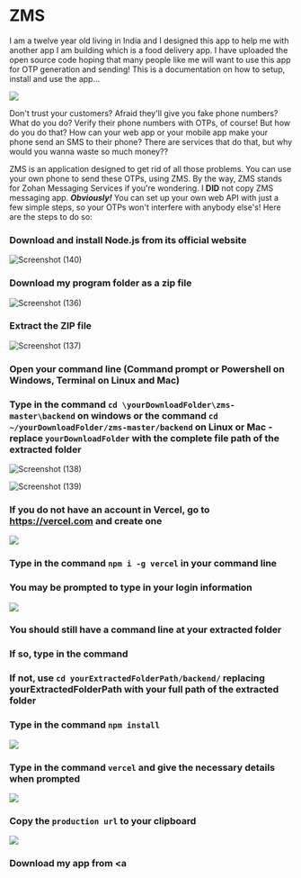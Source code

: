 # ZMS

I am a twelve year old living in India and I designed this app to help me with another app I am building which is a food delivery app. I have uploaded the open source code hoping that many people like me will want to use this app for OTP generation and sending! This is a documentation on how to setup, install and use the app...

![](https://raw.githubusercontent.com/Zo-Bro-23/zms/master/tutorial/My%20pic.jpg)



Don't trust your customers? Afraid they'll give you fake phone numbers? What do you do? Verify their phone numbers with OTPs, of course! But how do you do that? How can your web app or your mobile app make your phone send an SMS to their phone? There are services that do that, but why would you wanna waste so much money?? 

ZMS is an application designed to get rid of all those problems. You can use your own phone to send these OTPs, using ZMS. By the way, ZMS stands for Zohan Messaging Services if you're wondering. I **DID** not copy ZMS messaging app. ***Obviously!*** You can set up your own web API with just a few simple steps, so your OTPs won't interfere with anybody else's! Here are the steps to do so:

### Download and install Node.js from its official website

![Screenshot (140)](https://raw.githubusercontent.com/Zo-Bro-23/zms/master/tutorial/Screenshot%20(140).png)

### Download my program folder as a zip file

![Screenshot (136)](https://raw.githubusercontent.com/Zo-Bro-23/zms/master/tutorial/Screenshot%20(136).jpg)

### Extract the ZIP file

![Screenshot (137)](https://raw.githubusercontent.com/Zo-Bro-23/zms/master/tutorial/Screenshot%20(137).jpg)

### Open your command line (Command prompt or Powershell on Windows, Terminal on Linux and Mac)

### Type in the command ```cd \yourDownloadFolder\zms-master\backend``` on windows or the command ```cd ~/yourDownloadFolder/zms-master/backend``` on Linux or Mac - replace ```yourDownloadFolder``` with the complete file path of the extracted folder

![Screenshot (138)](https://raw.githubusercontent.com/Zo-Bro-23/zms/master/tutorial/Screenshot%20(138).jpg)

![Screenshot (139)](https://raw.githubusercontent.com/Zo-Bro-23/zms/master/tutorial/Screenshot%20(139).png)

### If you do not have an account in Vercel, go to https://vercel.com and create one

![](https://raw.githubusercontent.com/Zo-Bro-23/zms/master/tutorial/Screenshot%20(141).jpg)

### Type in the command ```npm i -g vercel``` in your command line

### You may be prompted to type in your login information

![](https://raw.githubusercontent.com/Zo-Bro-23/zms/master/tutorial/Screenshot%20(142).png)

### You should still have a command line at your extracted folder

### If so, type in the command 

### If not, use ```cd yourExtractedFolderPath/backend/``` replacing yourExtractedFolderPath with your full path of the extracted folder

### Type in the command ```npm install```

![](https://raw.githubusercontent.com/Zo-Bro-23/zms/master/tutorial/Screenshot%20(143).png)

### Type in the command ```vercel``` and give the necessary details when prompted

![](https://raw.githubusercontent.com/Zo-Bro-23/zms/master/tutorial/Screenshot%20(144).png)

### Copy the ```production url``` to your clipboard

![](https://raw.githubusercontent.com/Zo-Bro-23/zms/master/tutorial/Screenshot%20(145).png)

### Download my app from <a 